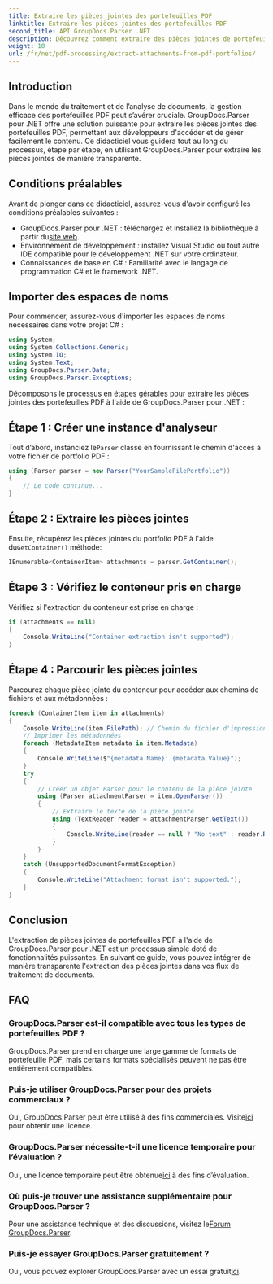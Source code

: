 ```yaml
---
title: Extraire les pièces jointes des portefeuilles PDF
linktitle: Extraire les pièces jointes des portefeuilles PDF
second_title: API GroupDocs.Parser .NET
description: Découvrez comment extraire des pièces jointes de portefeuilles PDF à l'aide de GroupDocs.Parser pour .NET dans ce didacticiel complet.
weight: 10
url: /fr/net/pdf-processing/extract-attachments-from-pdf-portfolios/
---
```

## Introduction
Dans le monde du traitement et de l’analyse de documents, la gestion efficace des portefeuilles PDF peut s’avérer cruciale. GroupDocs.Parser pour .NET offre une solution puissante pour extraire les pièces jointes des portefeuilles PDF, permettant aux développeurs d'accéder et de gérer facilement le contenu. Ce didacticiel vous guidera tout au long du processus, étape par étape, en utilisant GroupDocs.Parser pour extraire les pièces jointes de manière transparente.
## Conditions préalables
Avant de plonger dans ce didacticiel, assurez-vous d'avoir configuré les conditions préalables suivantes :
-  GroupDocs.Parser pour .NET : téléchargez et installez la bibliothèque à partir du[site web](https://releases.groupdocs.com/parser/net/).
- Environnement de développement : installez Visual Studio ou tout autre IDE compatible pour le développement .NET sur votre ordinateur.
- Connaissances de base en C# : Familiarité avec le langage de programmation C# et le framework .NET.

## Importer des espaces de noms
Pour commencer, assurez-vous d'importer les espaces de noms nécessaires dans votre projet C# :
```csharp
using System;
using System.Collections.Generic;
using System.IO;
using System.Text;
using GroupDocs.Parser.Data;
using GroupDocs.Parser.Exceptions;
```
Décomposons le processus en étapes gérables pour extraire les pièces jointes des portefeuilles PDF à l'aide de GroupDocs.Parser pour .NET :
## Étape 1 : Créer une instance d'analyseur
 Tout d’abord, instanciez le`Parser` classe en fournissant le chemin d'accès à votre fichier de portfolio PDF :
```csharp
using (Parser parser = new Parser("YourSampleFilePortfolio"))
{
    // Le code continue...
}
```
## Étape 2 : Extraire les pièces jointes
 Ensuite, récupérez les pièces jointes du portfolio PDF à l'aide du`GetContainer()` méthode:
```csharp
IEnumerable<ContainerItem> attachments = parser.GetContainer();
```
## Étape 3 : Vérifiez le conteneur pris en charge
Vérifiez si l'extraction du conteneur est prise en charge :
```csharp
if (attachments == null)
{
    Console.WriteLine("Container extraction isn't supported");
}
```
## Étape 4 : Parcourir les pièces jointes
Parcourez chaque pièce jointe du conteneur pour accéder aux chemins de fichiers et aux métadonnées :
```csharp
foreach (ContainerItem item in attachments)
{
    Console.WriteLine(item.FilePath); // Chemin du fichier d'impression
    // Imprimer les métadonnées
    foreach (MetadataItem metadata in item.Metadata)
    {
        Console.WriteLine($"{metadata.Name}: {metadata.Value}");
    }
    try
    {
        // Créer un objet Parser pour le contenu de la pièce jointe
        using (Parser attachmentParser = item.OpenParser())
        {
            // Extraire le texte de la pièce jointe
            using (TextReader reader = attachmentParser.GetText())
            {
                Console.WriteLine(reader == null ? "No text" : reader.ReadToEnd());
            }
        }
    }
    catch (UnsupportedDocumentFormatException)
    {
        Console.WriteLine("Attachment format isn't supported.");
    }
}
```

## Conclusion
L'extraction de pièces jointes de portefeuilles PDF à l'aide de GroupDocs.Parser pour .NET est un processus simple doté de fonctionnalités puissantes. En suivant ce guide, vous pouvez intégrer de manière transparente l'extraction des pièces jointes dans vos flux de traitement de documents.

## FAQ
### GroupDocs.Parser est-il compatible avec tous les types de portefeuilles PDF ?
GroupDocs.Parser prend en charge une large gamme de formats de portefeuille PDF, mais certains formats spécialisés peuvent ne pas être entièrement compatibles.
### Puis-je utiliser GroupDocs.Parser pour des projets commerciaux ?
 Oui, GroupDocs.Parser peut être utilisé à des fins commerciales. Visite[ici](https://purchase.groupdocs.com/buy) pour obtenir une licence.
### GroupDocs.Parser nécessite-t-il une licence temporaire pour l’évaluation ?
Oui, une licence temporaire peut être obtenue[ici](https://purchase.groupdocs.com/temporary-license/) à des fins d’évaluation.
### Où puis-je trouver une assistance supplémentaire pour GroupDocs.Parser ?
 Pour une assistance technique et des discussions, visitez le[Forum GroupDocs.Parser](https://forum.groupdocs.com/c/parser/17).
### Puis-je essayer GroupDocs.Parser gratuitement ?
 Oui, vous pouvez explorer GroupDocs.Parser avec un essai gratuit[ici](https://releases.groupdocs.com/).